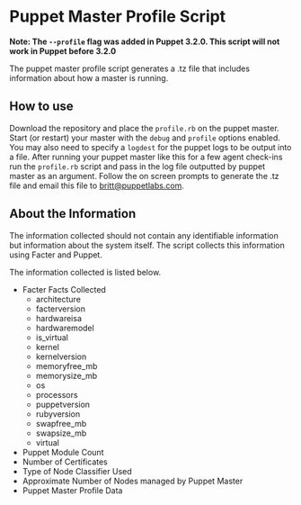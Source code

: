 Puppet Master Profile Script
============================

**Note: The `--profile` flag was added in Puppet 3.2.0. This script will not work in Puppet before 3.2.0**

The puppet master profile script generates a .tz file that includes information
about how a master is running.

How to use
----------

Download the repository and place the `profile.rb` on the puppet master. Start
(or restart) your master with the `debug` and `profile` options enabled. You
may also need to specify a `logdest` for the puppet logs to be output into a
file.  After running your puppet master like this for a few agent check-ins run
the `profile.rb` script and pass in the log file outputted by puppet master as
an argument. Follow the on screen prompts to generate the .tz file and email
this file to [britt@puppetlabs.com](mailto:britt@puppetlabs.com).

About the Information
---------------------

The information collected should not contain any identifiable information but
information about the system itself. The script collects this information using
Facter and Puppet.

The information collected is listed below.

  - Facter Facts Collected
    - architecture
    - facterversion
    - hardwareisa
    - hardwaremodel
    - is_virtual
    - kernel
    - kernelversion
    - memoryfree_mb
    - memorysize_mb
    - os
    - processors
    - puppetversion
    - rubyversion
    - swapfree_mb
    - swapsize_mb
    - virtual
  - Puppet Module Count
  - Number of Certificates
  - Type of Node Classifier Used
  - Approximate Number of Nodes managed by Puppet Master
  - Puppet Master Profile Data
